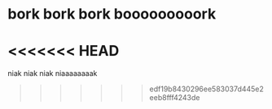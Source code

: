 # bork bork bork booooooooork
<<<<<<< HEAD
=======
niak niak niak niaaaaaaaak
>>>>>>> edf19b8430296ee583037d445e2eeb8fff4243de

